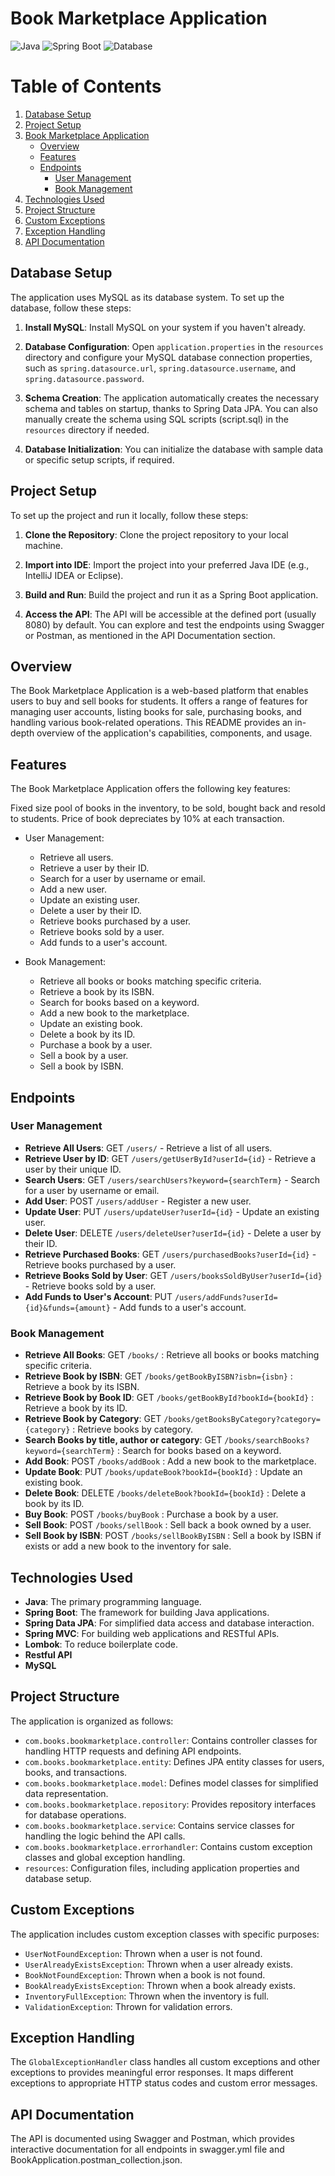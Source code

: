 
# Book Marketplace Application

![Java](https://img.shields.io/badge/Java-11-brightgreen)
![Spring Boot](https://img.shields.io/badge/Spring%20Boot-3.1.5-brightgreen)
![Database](https://img.shields.io/badge/MySQL-lightgrey?logo=mysql&style=plastic&logoColor=white&labelColor=blue)

# Table of Contents
1. [Database Setup](#database-setup)
2. [Project Setup](#project-setup)
3. [Book Marketplace Application](#book-marketplace-application)
   - [Overview](#overview)
   - [Features](#features)
   - [Endpoints](#endpoints)
      - [User Management](#user-management)
      - [Book Management](#book-management)
4. [Technologies Used](#technologies-used)
5. [Project Structure](#project-structure)
6. [Custom Exceptions](#custom-exceptions)
7. [Exception Handling](#exception-handling)
8. [API Documentation](#api-documentation)

## Database Setup

The application uses MySQL as its database system. To set up the database, follow these steps:

1. **Install MySQL**: Install MySQL on your system if you haven't already.

2. **Database Configuration**: Open `application.properties` in the `resources` directory and configure your MySQL database connection properties, such as `spring.datasource.url`, `spring.datasource.username`, and `spring.datasource.password`.

3. **Schema Creation**: The application automatically creates the necessary schema and tables on startup, thanks to Spring Data JPA. You can also manually create the schema using SQL scripts (script.sql) in the `resources` directory if needed.

4. **Database Initialization**: You can initialize the database with sample data or specific setup scripts, if required.

## Project Setup

To set up the project and run it locally, follow these steps:

1. **Clone the Repository**: Clone the project repository to your local machine.

2. **Import into IDE**: Import the project into your preferred Java IDE (e.g., IntelliJ IDEA or Eclipse).

3. **Build and Run**: Build the project and run it as a Spring Boot application.

4. **Access the API**: The API will be accessible at the defined port (usually 8080) by default. You can explore and test the endpoints using Swagger or Postman, as mentioned in the API Documentation section.

## Overview

The Book Marketplace Application is a web-based platform that enables users to buy and sell books for students. It offers a range of features for managing user accounts, listing books for sale, purchasing books, and handling various book-related operations. This README provides an in-depth overview of the application's capabilities, components, and usage.

## Features

The Book Marketplace Application offers the following key features:

Fixed size pool of books in the inventory, to be sold, bought back and resold to students. Price of book depreciates by 10% at each transaction.

- User Management:
  - Retrieve all users.
  - Retrieve a user by their ID.
  - Search for a user by username or email.
  - Add a new user.
  - Update an existing user.
  - Delete a user by their ID.
  - Retrieve books purchased by a user.
  - Retrieve books sold by a user.
  - Add funds to a user's account.

- Book Management:
  - Retrieve all books or books matching specific criteria.
  - Retrieve a book by its ISBN.
  - Search for books based on a keyword.
  - Add a new book to the marketplace.
  - Update an existing book.
  - Delete a book by its ID.
  - Purchase a book by a user.
  - Sell a book by a user.
  - Sell a book by ISBN.

## Endpoints

### User Management

- **Retrieve All Users**: GET `/users/` - Retrieve a list of all users.
- **Retrieve User by ID**: GET `/users/getUserById?userId={id}` - Retrieve a user by their unique ID.
- **Search Users**: GET `/users/searchUsers?keyword={searchTerm}` - Search for a user by username or email.
- **Add User**: POST `/users/addUser` - Register a new user.
- **Update User**: PUT `/users/updateUser?userId={id}` - Update an existing user.
- **Delete User**: DELETE `/users/deleteUser?userId={id}` - Delete a user by their ID.
- **Retrieve Purchased Books**: GET `/users/purchasedBooks?userId={id}` - Retrieve books purchased by a user.
- **Retrieve Books Sold by User**: GET `/users/booksSoldByUser?userId={id}` - Retrieve books sold by a user.
- **Add Funds to User's Account**: PUT `/users/addFunds?userId={id}&funds={amount}` - Add funds to a user's account.

### Book Management

- **Retrieve All Books**: GET `/books/` : Retrieve all books or books matching specific criteria.
- **Retrieve Book by ISBN**: GET `/books/getBookByISBN?isbn={isbn}` : Retrieve a book by its ISBN.
- **Retrieve Book by Book ID**: GET `/books/getBookById?bookId={bookId}` : Retrieve a book by its ID.
- **Retrieve Book by Category**: GET `/books/getBooksByCategory?category={category}` : Retrieve books by category.
- **Search Books by title, author or category**: GET `/books/searchBooks?keyword={searchTerm}` : Search for books based on a keyword.
- **Add Book**: POST `/books/addBook`          : Add a new book to the marketplace.
- **Update Book**: PUT `/books/updateBook?bookId={bookId}`    : Update an existing book.
- **Delete Book**: DELETE `/books/deleteBook?bookId={bookId}` : Delete a book by its ID.
- **Buy Book**: POST `/books/buyBook`         : Purchase a book by a user.
- **Sell Book**: POST `/books/sellBook`         : Sell back a book owned by a user.
- **Sell Book by ISBN**: POST `/books/sellBookByISBN`   : Sell a book by ISBN if exists or add a new book to the inventory for sale.

## Technologies Used

- **Java**: The primary programming language.
- **Spring Boot**: The framework for building Java applications.
- **Spring Data JPA**: For simplified data access and database interaction.
- **Spring MVC**: For building web applications and RESTful APIs.
- **Lombok**: To reduce boilerplate code.
- **Restful API**
- **MySQL**

## Project Structure

The application is organized as follows:

- `com.books.bookmarketplace.controller`: Contains controller classes for handling HTTP requests and defining API endpoints.
- `com.books.bookmarketplace.entity`: Defines JPA entity classes for users, books, and transactions.
- `com.books.bookmarketplace.model`: Defines model classes for simplified data representation.
- `com.books.bookmarketplace.repository`: Provides repository interfaces for database operations.
- `com.books.bookmarketplace.service`: Contains service classes for handling the logic behind the API calls.
- `com.books.bookmarketplace.errorhandler`: Contains custom exception classes and global exception handling.
- `resources`: Configuration files, including application properties and database setup.

## Custom Exceptions

The application includes custom exception classes with specific purposes:

- `UserNotFoundException`: Thrown when a user is not found.
- `UserAlreadyExistsException`: Thrown when a user already exists.
- `BookNotFoundException`: Thrown when a book is not found.
- `BookAlreadyExistsException`: Thrown when a book already exists.
- `InventoryFullException`: Thrown when the inventory is full.
- `ValidationException`: Thrown for validation errors.

## Exception Handling

The `GlobalExceptionHandler` class handles all custom exceptions and other exceptions to provides meaningful error responses. It maps different exceptions to appropriate HTTP status codes and custom error messages.

## API Documentation

The API is documented using Swagger and Postman, which provides interactive documentation for all endpoints in swagger.yml file and BookApplication.postman_collection.json.